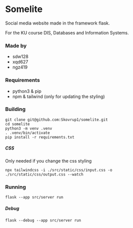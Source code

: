 # Somelite
Social media website made in the framework flask.

For the KU course DIS, Databases and Information Systems.

### Made by
- sdw128
- xqd627
- ngz419

### Requirements
- python3 & pip
- npm & tailwind (only for updating the styling)

### Building
```
git clone git@github.com:Skovrup1/somelite.git
cd somelite
python3 -m venv .venv
. .venv/bin/activate
pip install -r requirements.txt
```
##### CSS
Only needed if you change the css styling
```
npx tailwindcss -i ./src/static/css/input.css -o ./src/static/css/output.css --watch
```
### Running
```
flask --app src/server run
```
##### Debug
```
flask --debug --app src/server run
```
